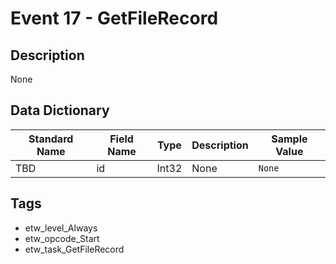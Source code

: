 # Event 17 - GetFileRecord

## Description
None

## Data Dictionary
|Standard Name|Field Name|Type|Description|Sample Value|
|---|---|---|---|---|
|TBD|id|Int32|None|`None`|

## Tags
* etw_level_Always
* etw_opcode_Start
* etw_task_GetFileRecord